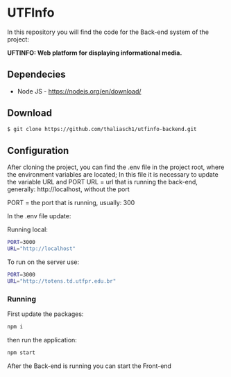 # UTFInfo
In this repository you will find the code for the Back-end system of the project:

 <b>UFTINFO: Web platform for displaying informational media.</b>

## Dependecies

* Node JS - https://nodejs.org/en/download/

## Download 

```bash
$ git clone https://github.com/thaliasch1/utfinfo-backend.git
```


## Configuration

After cloning the project, you can find the .env file in the project root, where the environment variables are located; 
In this file it is necessary to update the variable URL and PORT
URL  = url that is running the back-end, generally: http://localhost, without the port

PORT = the port that is running, usually: 300

In the .env file update: 


Running local: 
```bash
PORT=3000
URL="http://localhost"
```

To run on the server use: 
```bash
PORT=3000
URL="http://totens.td.utfpr.edu.br"
```

### Running

First update the packages:

```bash
npm i
```
then run the application:
```bash
npm start
```
After the Back-end is running you can start the Front-end


